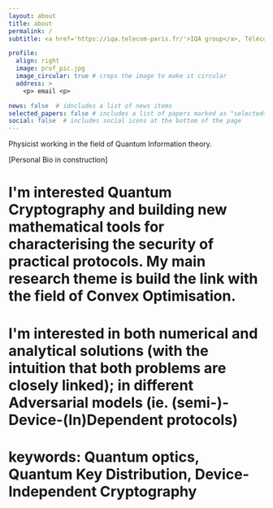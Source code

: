 ```yaml
---
layout: about
title: about
permalink: /
subtitle: <a href='https://iqa.telecom-paris.fr/'>IQA group</a>, Télécom Paris. 19, place Marguerite Perey, Palaiseau, France

profile:
  align: right
  image: prof_pic.jpg
  image_circular: true # crops the image to make it circular
  address: >
    <p> email <p>

news: false  # idncludes a list of news items
selected_papers: false # includes a list of papers marked as "selected={true}"
social: false  # includes social icons at the bottom of the page
---
```


Physicist working in the field of Quantum Information theory.

[Personal Bio in construction]
# I'm interested Quantum Cryptography and building new mathematical tools for characterising the security of practical protocols. My main research theme is build the link with the field of Convex Optimisation.

# I'm interested in both numerical and analytical solutions (with the intuition that both problems are closely linked); in different Adversarial models (ie. (semi-)-Device-(In)Dependent protocols)

# keywords: Quantum optics, Quantum Key Distribution, Device-Independent Cryptography
